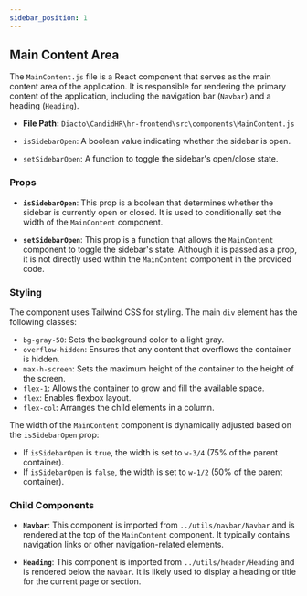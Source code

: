 ```yaml
---
sidebar_position: 1
---
```


## Main Content Area

The `MainContent.js` file is a React component that serves as the main content area of the application. It is responsible for rendering the primary content of the application, including the navigation bar (`Navbar`) and a heading (`Heading`).

- **File Path:** `Diacto\CandidHR\hr-frontend\src\components\MainContent.js`

- `isSidebarOpen`: A boolean value indicating whether the sidebar is open.
- `setSidebarOpen`: A function to toggle the sidebar's open/close state.


### Props

- **`isSidebarOpen`**: This prop is a boolean that determines whether the sidebar is currently open or closed. It is used to conditionally set the width of the `MainContent` component.
  
- **`setSidebarOpen`**: This prop is a function that allows the `MainContent` component to toggle the sidebar's state. Although it is passed as a prop, it is not directly used within the `MainContent` component in the provided code.

### Styling

The component uses Tailwind CSS for styling. The main `div` element has the following classes:

- `bg-gray-50`: Sets the background color to a light gray.
- `overflow-hidden`: Ensures that any content that overflows the container is hidden.
- `max-h-screen`: Sets the maximum height of the container to the height of the screen.
- `flex-1`: Allows the container to grow and fill the available space.
- `flex`: Enables flexbox layout.
- `flex-col`: Arranges the child elements in a column.

The width of the `MainContent` component is dynamically adjusted based on the `isSidebarOpen` prop:

- If `isSidebarOpen` is `true`, the width is set to `w-3/4` (75% of the parent container).
- If `isSidebarOpen` is `false`, the width is set to `w-1/2` (50% of the parent container).

### Child Components

- **`Navbar`**: This component is imported from `../utils/navbar/Navbar` and is rendered at the top of the `MainContent` component. It typically contains navigation links or other navigation-related elements.

- **`Heading`**: This component is imported from `../utils/header/Heading` and is rendered below the `Navbar`. It is likely used to display a heading or title for the current page or section.

